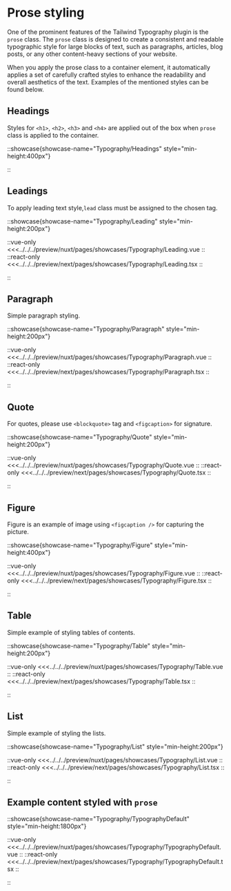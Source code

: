 # Prose styling

One of the prominent features of the Tailwind Typography plugin is the ```prose``` class. The ```prose``` class is designed to create a consistent and readable typographic style for large blocks of text, such as paragraphs, articles, blog posts, or any other content-heavy sections of your website.

When you apply the prose class to a container element, it automatically applies a set of carefully crafted styles to enhance the readability and overall aesthetics of the text. Examples of the mentioned styles can be found below.

## Headings

Styles for `<h1>`, `<h2>`, `<h3>` and `<h4>` are applied out of the box when ```prose``` class is applied to the container.

::showcase{showcase-name="Typography/Headings" style="min-height:400px"}


::

## Leadings

To apply leading text style,```lead``` class must be assigned to the chosen tag.

::showcase{showcase-name="Typography/Leading" style="min-height:200px"}

::vue-only
<<<../../../preview/nuxt/pages/showcases/Typography/Leading.vue
::
::react-only
<<<../../../preview/next/pages/showcases/Typography/Leading.tsx
::

::

## Paragraph

Simple paragraph styling.

::showcase{showcase-name="Typography/Paragraph" style="min-height:200px"}

::vue-only
<<<../../../preview/nuxt/pages/showcases/Typography/Paragraph.vue
::
::react-only
<<<../../../preview/next/pages/showcases/Typography/Paragraph.tsx
::

::

## Quote

For quotes, please use `<blockquote>` tag and `<figcaption>` for signature.

::showcase{showcase-name="Typography/Quote" style="min-height:200px"}

::vue-only
<<<../../../preview/nuxt/pages/showcases/Typography/Quote.vue
::
::react-only
<<<../../../preview/next/pages/showcases/Typography/Quote.tsx
::

::

## Figure

Figure is an example of image using `<figcaption />` for capturing the picture.

::showcase{showcase-name="Typography/Figure" style="min-height:400px"}

::vue-only
<<<../../../preview/nuxt/pages/showcases/Typography/Figure.vue
::
::react-only
<<<../../../preview/next/pages/showcases/Typography/Figure.tsx
::

::

## Table

Simple example of styling tables of contents.

::showcase{showcase-name="Typography/Table" style="min-height:200px"}

::vue-only
<<<../../../preview/nuxt/pages/showcases/Typography/Table.vue
::
::react-only
<<<../../../preview/next/pages/showcases/Typography/Table.tsx
::

::

## List

Simple example of styling the lists.

::showcase{showcase-name="Typography/List" style="min-height:200px"}

::vue-only
<<<../../../preview/nuxt/pages/showcases/Typography/List.vue
::
::react-only
<<<../../../preview/next/pages/showcases/Typography/List.tsx
::

::

## Example content styled with `prose`

::showcase{showcase-name="Typography/TypographyDefault" style="min-height:1800px"}

::vue-only
<<<../../../preview/nuxt/pages/showcases/Typography/TypographyDefault.vue
::
::react-only
<<<../../../preview/next/pages/showcases/Typography/TypographyDefault.tsx
::

::

